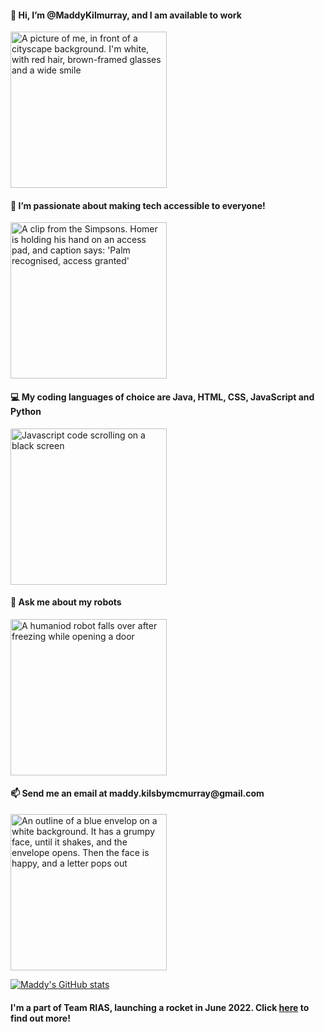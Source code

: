 

<h4>👋 Hi, I’m @MaddyKilmurray, and I am available to work</h4>

<img src="https://i.ibb.co/TbPGBS2/profile-pic-1.png" alt="A picture of me, in front of a cityscape background. I'm white, with red hair, brown-framed glasses and a wide smile" width="250px" height="250px">

<h4>👀 I’m passionate about making tech accessible to everyone!</h4>

<img src="https://media.giphy.com/media/3orif3NCyKZ61frBHa/giphy.gif" height="250px" alt="A clip from the Simpsons. Homer is holding his hand on an access pad, and caption says: 'Palm recognised, access granted' ">

<h4>💻 My coding languages of choice are Java, HTML, CSS, JavaScript and Python</h4>

<img src="https://media.giphy.com/media/26tn33aiTi1jkl6H6/giphy.gif" height="250px" alt="Javascript code scrolling on a black screen">

<h4>🤖 Ask me about my robots</h4>

<img src="https://i.pinimg.com/originals/b9/7f/83/b97f83b85d73d44bf8aaa9aaa381c85d.gif" height="250px" alt="A humaniod robot falls over after freezing while opening a door">

<h4>📫 Send me an email at maddy.kilsbymcmurray@gmail.com</h4>

<img src="https://support.politemail.com/hc/article_attachments/360041744473/giphy7.gif" height="250px" alt="An outline of a blue envelop on a white background. It has a grumpy face, until it shakes, and the envelope opens. Then the face is happy, and a letter pops out">

<br />

[![Maddy's GitHub stats](https://github-readme-stats.vercel.app/api?username=MaddyKilmurray&theme=cobalt)](https://github.com/anuraghazra/github-readme-stats)

<h4>I'm a part of Team RIAS, launching a rocket in June 2022. Click <a href="https://www.teamrias.co.uk/">here</a> to find out more!</h4>


